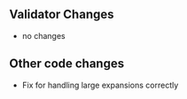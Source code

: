 ## Validator Changes

* no changes

## Other code changes

* Fix for handling large expansions correctly
